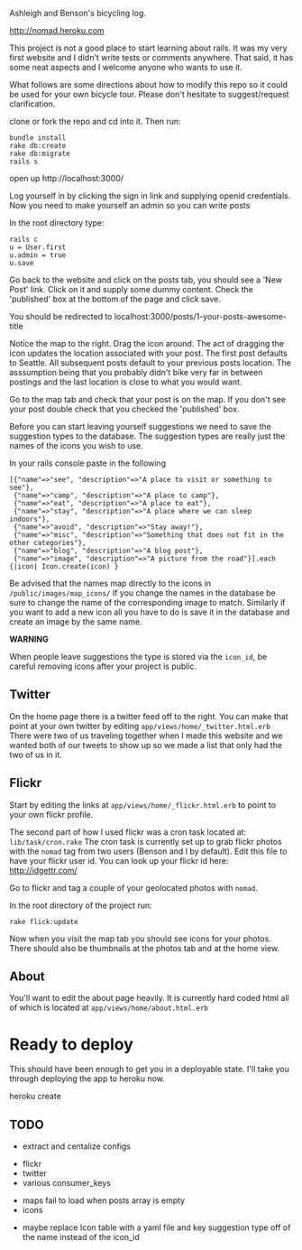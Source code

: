 Ashleigh and Benson's bicycling log.

http://nomad.heroku.com

This project is not a good place to start learning about rails. It was my
very first website and I didn't write tests or comments anywhere. That said,
it has some neat aspects and I welcome anyone who wants to use it.

What follows are some directions about how to modify this repo so it could
be used for your own bicycle tour. Please don't hesitate to suggest/request
clarification.

clone or fork the repo and cd into it. Then run:

    bundle install
    rake db:create
    rake db:migrate
    rails s 

open up http://localhost:3000/

Log yourself in by clicking the sign in link and 
supplying openid credentials. Now you need to make
yourself an admin so you can write posts

In the root directory type:

    rails c
    u = User.first 
    u.admin = true
    u.save

Go back to the website and click on the posts tab, you should
see a 'New Post' link. Click on it and supply some dummy content.
Check the 'published' box at the bottom of the page and click save.

You should be redirected to localhost:3000/posts/1-your-posts-awesome-title

Notice the map to the right. Drag the icon around. The act of dragging the icon
updates the location associated with your post. The first post defaults to Seattle.
All subsequent posts default to your previous posts location. The asssumption
being that you probably didn't bike very far in between postings and the last
location is close to what you would want.

Go to the map tab and check that your post is on the map. If you don't see your
post double check that you checked the 'published' box. 

Before you can start leaving yourself suggestions we need to save the
suggestion types to the database. The suggestion types are really just
the names of the icons you wish to use. 

In your rails console paste in the following

    [{"name"=>"see", "description"=>"A place to visit or something to see"}, 
     {"name"=>"camp", "description"=>"A place to camp"}, 
     {"name"=>"eat", "description"=>"A place to eat"}, 
     {"name"=>"stay", "description"=>"A place where we can sleep indoors"}, 
     {"name"=>"avoid", "description"=>"Stay away!"}, 
     {"name"=>"misc", "description"=>"Something that does not fit in the other categories"}, 
     {"name"=>"blog", "description"=>"A blog post"}, 
     {"name"=>"image", "description"=>"A picture from the road"}].each {|icon| Icon.create(icon) }

Be advised that the names map directly to the icons in `/public/images/map_icons/`
If you change the names in the database be sure to change the name
of the corresponding image to match. Similarly if you want to add a new icon all
you have to do is save it in the database and create an image by the same name.

**WARNING**

When people leave suggestions the type is stored via the `icon_id`, be careful
removing icons after your project is public.

## Twitter
On the home page there is a twitter feed off to the right. You can make that
point at your own twitter by editing `app/views/home/_twitter.html.erb`
There were two of us traveling together when I made this website and we
wanted both of our tweets to show up so we made a list that only had the two
of us in it. 

## Flickr 
Start by editing the links at `app/views/home/_flickr.html.erb` to point to your
own flickr profile. 

The second part of how I used flickr was a cron task located at: `lib/task/cron.rake`
The cron task is currently set up to grab flickr photos with the `nomad` tag
from two users (Benson and I by default). 
Edit this file to have your flickr user id. You can look up your flickr id here: http://idgettr.com/

Go to flickr and tag a couple of your geolocated photos with `nomad`.

In the root directory of the project run: 

    rake flick:update

Now when you visit the map tab you should see icons for your photos. There
should also be thumbnails at the photos tab and at the home view. 

## About
You'll want to edit the about page heavily. It is currently hard coded html
all of which is located at `app/views/home/about.html.erb`

# Ready to deploy
This should have been enough to get you in a deployable state. I'll take you through deploying
the app to heroku now.

 heroku create


## TODO
* extract and centalize configs
 - flickr
 - twitter
 - various consumer_keys

* maps fail to load when posts array is empty
* icons
 - maybe replace Icon table with a yaml file and key suggestion type
   off of the name instead of the icon_id


